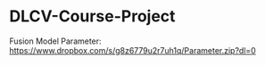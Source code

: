 # DLCV-Course-Project
Fusion Model Parameter: https://www.dropbox.com/s/g8z6779u2r7uh1q/Parameter.zip?dl=0
